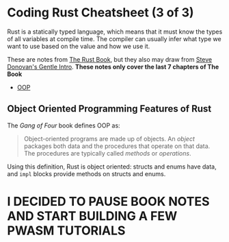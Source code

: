# Coding Rust Cheatsheet (3 of 3)

Rust is a statically typed language, which means that it must know the types of all variables at compile time. The compiler can usually infer what type we want to use based on the value and how we use it.

These are notes from [The Rust Book](https://doc.rust-lang.org/book/), but they also may draw from [Steve Donovan's Gentle Intro](https://stevedonovan.github.io/rust-gentle-intro/readme.html). **These notes only cover the last 7 chapters of The Book** 

* [OOP](#oop)

## Object Oriented Programming Features of Rust <a name="oop"></a>

The *Gang of Four* book defines OOP as:
> Object-oriented programs are made up of objects. An *object* packages both data and the procedures that operate on that data. The procedures are typically called *methods* or *operations*.

Using this definition, Rust is object oriented: structs and enums have data, and ```impl``` blocks provide methods on structs and enums.

# I DECIDED TO PAUSE BOOK NOTES AND START BUILDING A FEW PWASM TUTORIALS
